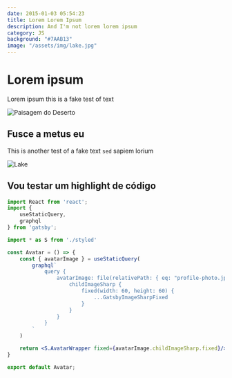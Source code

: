 ```yaml
---
date: 2015-01-03 05:54:23
title: Lorem Lorem Ipsum
description: And I'm not lorem lorem ipsum
category: JS
background: "#7AAB13"
image: "/assets/img/lake.jpg"
---
```


# Lorem ipsum

Lorem ipsum this is a fake test of text

![Paisagem do Deserto](/assets/img/desert.jpg)

## Fusce a metus eu

This is another test of a fake text `sed` sapiem lorium

![Lake](/assets/img/lake.jpg)

## Vou testar um highlight de código
```jsx
import React from 'react';
import {
    useStaticQuery,
    graphql
} from 'gatsby';

import * as S from './styled'

const Avatar = () => {
    const { avatarImage } = useStaticQuery(
        graphql`
            query {
                avatarImage: file(relativePath: { eq: "profile-photo.jpeg" }) {
                    childImageSharp {
                        fixed(width: 60, height: 60) {
                            ...GatsbyImageSharpFixed
                        }
                    }
                }
            }
        `
    )

    return <S.AvatarWrapper fixed={avatarImage.childImageSharp.fixed}/>
}

export default Avatar;
```